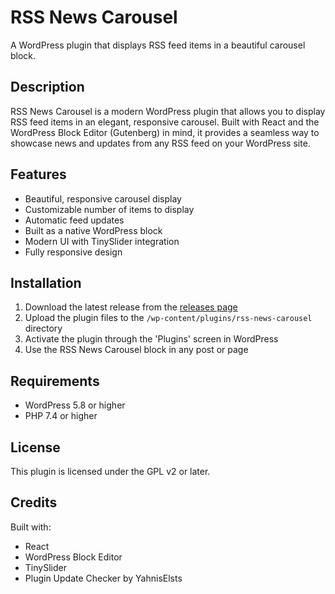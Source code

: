 # RSS News Carousel

A WordPress plugin that displays RSS feed items in a beautiful carousel block.

## Description

RSS News Carousel is a modern WordPress plugin that allows you to display RSS feed items in an elegant, responsive carousel. Built with React and the WordPress Block Editor (Gutenberg) in mind, it provides a seamless way to showcase news and updates from any RSS feed on your WordPress site.

## Features

- Beautiful, responsive carousel display
- Customizable number of items to display
- Automatic feed updates
- Built as a native WordPress block
- Modern UI with TinySlider integration
- Fully responsive design

## Installation

1. Download the latest release from the [releases page](https://github.com/YOUR-USERNAME/rss-news-carousel/releases)
2. Upload the plugin files to the `/wp-content/plugins/rss-news-carousel` directory
3. Activate the plugin through the 'Plugins' screen in WordPress
4. Use the RSS News Carousel block in any post or page

## Requirements

- WordPress 5.8 or higher
- PHP 7.4 or higher


## License

This plugin is licensed under the GPL v2 or later.

## Credits

Built with:
- React
- WordPress Block Editor
- TinySlider
- Plugin Update Checker by YahnisElsts
 
